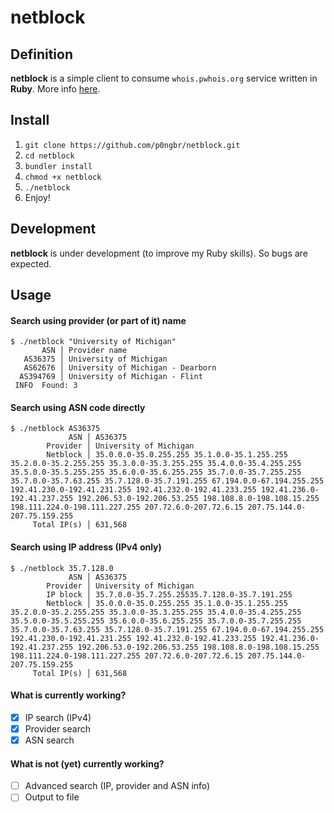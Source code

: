 # netblock

## Definition
**netblock** is a simple client to consume `whois.pwhois.org` service written in **Ruby**. More info [here](https://pwhois.org/).

## Install
1. `git clone https://github.com/p0ngbr/netblock.git`
2. `cd netblock`
3. `bundler install`
4. `chmod +x netblock`
5. `./netblock`
6. Enjoy!

## Development
**netblock** is under development (to improve my Ruby skills). So bugs are expected.

## Usage
#### Search using provider (or part of it) name
```
$ ./netblock "University of Michigan"
       ASN │ Provider name
   AS36375 │ University of Michigan
   AS62676 │ University of Michigan - Dearborn
  AS394769 │ University of Michigan - Flint
 INFO  Found: 3
```

#### Search using ASN code directly
```
$ ./netblock AS36375
             ASN │ AS36375
        Provider │ University of Michigan
        Netblock │ 35.0.0.0-35.0.255.255 35.1.0.0-35.1.255.255 35.2.0.0-35.2.255.255 35.3.0.0-35.3.255.255 35.4.0.0-35.4.255.255 35.5.0.0-35.5.255.255 35.6.0.0-35.6.255.255 35.7.0.0-35.7.255.255 35.7.0.0-35.7.63.255 35.7.128.0-35.7.191.255 67.194.0.0-67.194.255.255 192.41.230.0-192.41.231.255 192.41.232.0-192.41.233.255 192.41.236.0-192.41.237.255 192.206.53.0-192.206.53.255 198.108.8.0-198.108.15.255 198.111.224.0-198.111.227.255 207.72.6.0-207.72.6.15 207.75.144.0-207.75.159.255
     Total IP(s) │ 631,568
```

#### Search using IP address (IPv4 only)
```
$ ./netblock 35.7.128.0
             ASN │ AS36375
        Provider │ University of Michigan
        IP block │ 35.7.0.0-35.7.255.25535.7.128.0-35.7.191.255
        Netblock │ 35.0.0.0-35.0.255.255 35.1.0.0-35.1.255.255 35.2.0.0-35.2.255.255 35.3.0.0-35.3.255.255 35.4.0.0-35.4.255.255 35.5.0.0-35.5.255.255 35.6.0.0-35.6.255.255 35.7.0.0-35.7.255.255 35.7.0.0-35.7.63.255 35.7.128.0-35.7.191.255 67.194.0.0-67.194.255.255 192.41.230.0-192.41.231.255 192.41.232.0-192.41.233.255 192.41.236.0-192.41.237.255 192.206.53.0-192.206.53.255 198.108.8.0-198.108.15.255 198.111.224.0-198.111.227.255 207.72.6.0-207.72.6.15 207.75.144.0-207.75.159.255
     Total IP(s) │ 631,568
```
#### What is currently working?
- [x] IP search (IPv4)
- [x] Provider search
- [x] ASN search
#### What is not (yet) currently working?
- [ ] Advanced search (IP, provider and ASN info)
- [ ] Output to file
